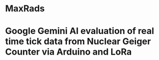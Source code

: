 # MaxRads
# Google Gemini AI evaluation of real time tick data from Nuclear Geiger Counter via Arduino and LoRa
